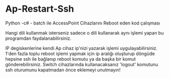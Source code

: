 # Ap-Restart-Ssh


Python -c# - batch ile AccessPoint Cihazlarını Reboot eden kod çalışması

Hangi dili kullanmak isterseniz sadece o dili kullanarak aynı işlemi yapan bu programdan faydalanabilirsiniz.

IP degiskenlerine kendi Ap cihaz ip'nizi yazarak işlemi uygulayabilirsiniz.
1'den fazla toplu reboot işlemi yapmak için ip aralığı oluşturup döngüde hepsine ssh ile bağlanıp reboot komutu ya da başka bir komut gönderebilirsiniz.
Switch cihazlarında kullanacaksanız 'logout' komutunu ssh oturumunu kapatmadan önce eklemeyi unutmayın!
